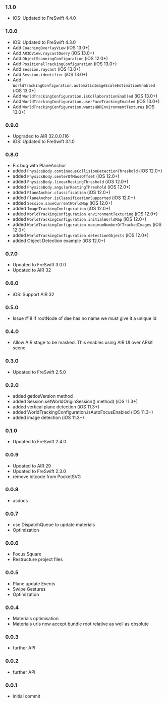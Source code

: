 ### 1.1.0
- iOS: Updated to FreSwift 4.4.0

### 1.0.0
- iOS: Updated to FreSwift 4.3.0
- Add `CoachingOverlayView` (iOS 13.0+)
- Add `AR3DView.raycastQuery` (iOS 13.0+)
- Add `ObjectScanningConfiguration` (iOS 12.0+)
- Add `PositionalTrackingConfiguration` (iOS 13.0+)
- Add `Session.raycast` (iOS 13.0+)
- Add `Session.identifier` (iOS 13.0+)
- Add `WorldTrackingConfiguration.automaticImageScaleEstimationEnabled` (iOS 13.0+)
- Add `WorldTrackingConfiguration.isCollaborationEnabled` (iOS 13.0+)
- Add `WorldTrackingConfiguration.userFaceTrackingEnabled` (iOS 13.0+)
- Add `WorldTrackingConfiguration.wantsHDREnvironmentTextures` (iOS 13.0+)

### 0.9.0
- Upgraded to AIR 32.0.0.116
- iOS: Updated to FreSwift 3.1.0

### 0.8.0 
- Fix bug with PlaneAnchor
- added `PhysicsBody.continuousCollisionDetectionThreshold` (iOS 12.0+)
- added `PhysicsBody.centerOfMassOffset` (iOS 12.0+)
- added `PhysicsBody.linearRestingThreshold` (iOS 12.0+)
- added `PhysicsBody.angularRestingThreshold` (iOS 12.0+)
- added `PlaneAnchor.classification` (iOS 12.0+)
- added `PlaneAnchor.isClassificationSupported` (iOS 12.0+)
- added `Session.saveCurrentWorldMap` (iOS 12.0+)
- added `ImageTrackingConfiguration` (iOS 12.0+)
- added `WorldTrackingConfiguration.environmentTexturing` (iOS 12.0+)
- added `WorldTrackingConfiguration.initialWorldMap` (iOS 12.0+)
- added `WorldTrackingConfiguration.maximumNumberOfTrackedImages` (iOS 12.0+)
- added `WorldTrackingConfiguration.detectionObjects` (iOS 12.0+)
- added Object Detection example (iOS 12.0+)

### 0.7.0 
- Updated to FreSwift 3.0.0
- Updated to AIR 32

### 0.6.0 
- iOS: Support AIR 32

### 0.5.0 
- Issue #18 if rootNode of dae has no name we must give it a unique Id

### 0.4.0
- Allow AIR stage to be masked. This enables using AIR UI over ARkit scene

### 0.3.0
- Updated to FreSwift 2.5.0

### 0.2.0
- added getIosVersion method
- added Session.setWorldOriginSession() method) (iOS 11.3+)
- added vertical plane detection (iOS 11.3+)
- added WorldTrackingConfiguration.isAutoFocusEnabled (iOS 11.3+)
- added image detection (iOS 11.3+)

### 0.1.0
- Updated to FreSwift 2.4.0

### 0.0.9
- Updated to AIR 29
- Updated to FreSwift 2.3.0
- remove bitcode from PocketSVG

### 0.0.8
- asdocs

### 0.0.7
- use DispatchQueue to update materials
- Optimization

### 0.0.6
- Focus Square
- Restructure project files

### 0.0.5
- Plane update Events
- Swipe Gestures
- Optimization

### 0.0.4
- Materials optimisation
- Materials urls now accept bundle root relative as well as obsolute

### 0.0.3
- further API

### 0.0.2
- further API

### 0.0.1
- initial commit
